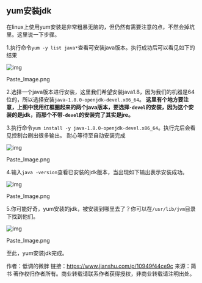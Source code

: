 ## yum安装jdk

在linux上使用yum安装是非常粗暴无脑的，但仍然有需要注意的点，不然会掉坑里。这里说一下步骤。

1.执行命令`yum -y list java*`查看可安装java版本。执行成功后可以看见如下的结果

![img](https:////upload-images.jianshu.io/upload_images/4399845-96469731202474e7.png?imageMogr2/auto-orient/strip|imageView2/2/w/1200/format/webp)

Paste_Image.png



2.选择一个java版本进行安装，这里我们希望安装java1.8，因为我们的机器是64位的，所以选择安装`java-1.8.0-openjdk-devel.x86_64`。
 **这里有个地方要注意，上图中我用红框圈起来的两个java版本，要选择`-devel`的安装，因为这个安装的是jdk，而那个不带`-devel`的安装完了其实是jre。**

3.执行命令`yum install -y java-1.8.0-openjdk-devel.x86_64`。执行完后会看见控制台刷出很多输出。
 耐心等待至自动安装完成

![img](https:////upload-images.jianshu.io/upload_images/4399845-14b806de3c38957a.png?imageMogr2/auto-orient/strip|imageView2/2/w/1200/format/webp)

Paste_Image.png



4.输入`java -version`查看已安装的jdk版本，当出现如下输出表示安装成功。

![img](https:////upload-images.jianshu.io/upload_images/4399845-c0c3314fd3d49964.png?imageMogr2/auto-orient/strip|imageView2/2/w/618/format/webp)

Paste_Image.png



5.你可能好奇，yum安装的jdk，被安装到哪里去了？你可以在`/usr/lib/jvm`目录下找到他们。

![img](https:////upload-images.jianshu.io/upload_images/4399845-35ce39c07e6ff7c7.png?imageMogr2/auto-orient/strip|imageView2/2/w/1200/format/webp)

Paste_Image.png



至此，yum安装jdk完成。



作者：低调的微胖
链接：https://www.jianshu.com/p/10949f44ce9c
来源：简书
著作权归作者所有。商业转载请联系作者获得授权，非商业转载请注明出处。